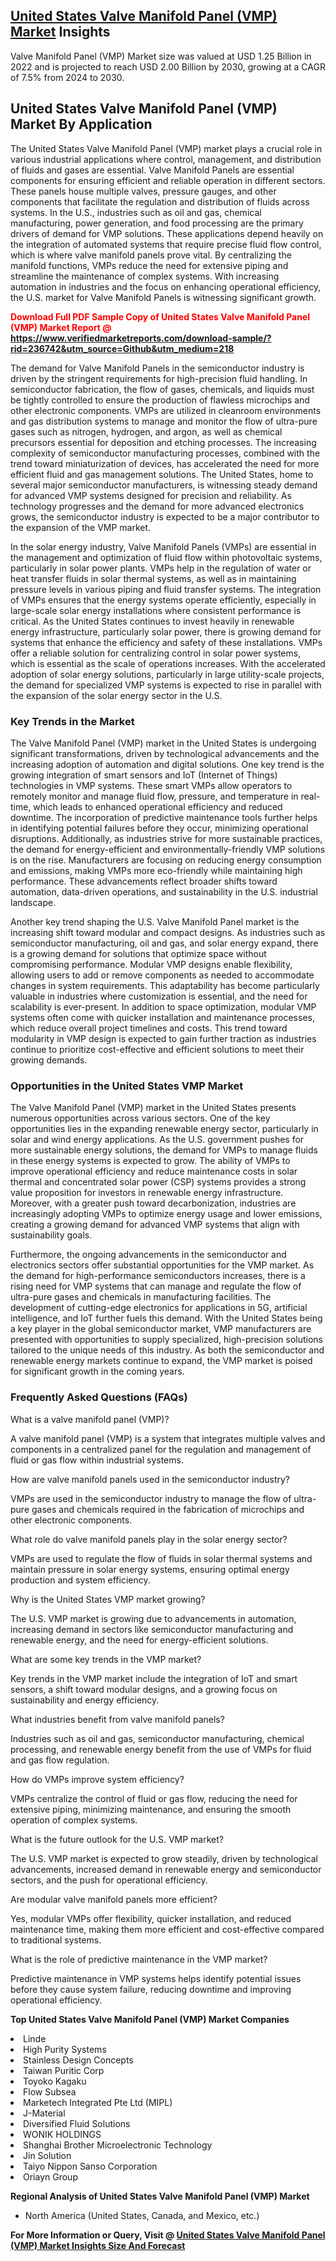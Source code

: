 <h2><a href="https://www.verifiedmarketreports.com/download-sample/?rid=236742&amp;utm_source=Github&amp;utm_medium=218" target="_blank">United States Valve Manifold Panel (VMP) Market</a> Insights</h2><p>Valve Manifold Panel (VMP) Market size was valued at USD 1.25 Billion in 2022 and is projected to reach USD 2.00 Billion by 2030, growing at a CAGR of 7.5% from 2024 to 2030.</p><p><div> <h2>United States Valve Manifold Panel (VMP) Market By Application</h2> <p>The United States Valve Manifold Panel (VMP) market plays a crucial role in various industrial applications where control, management, and distribution of fluids and gases are essential. Valve Manifold Panels are essential components for ensuring efficient and reliable operation in different sectors. These panels house multiple valves, pressure gauges, and other components that facilitate the regulation and distribution of fluids across systems. In the U.S., industries such as oil and gas, chemical manufacturing, power generation, and food processing are the primary drivers of demand for VMP solutions. These applications depend heavily on the integration of automated systems that require precise fluid flow control, which is where valve manifold panels prove vital. By centralizing the manifold functions, VMPs reduce the need for extensive piping and streamline the maintenance of complex systems. With increasing automation in industries and the focus on enhancing operational efficiency, the U.S. market for Valve Manifold Panels is witnessing significant growth. <strong><p><span class=""><span style="color: #ff0000;"><strong>Download Full PDF Sample Copy of United States Valve Manifold Panel (VMP) Market Report</strong> @ </span><a href="https://www.verifiedmarketreports.com/download-sample/?rid=236742&amp;utm_source=Github&amp;utm_medium=218" target="_blank">https://www.verifiedmarketreports.com/download-sample/?rid=236742&amp;utm_source=Github&amp;utm_medium=218</a></span></p></strong> </p> <p>The demand for Valve Manifold Panels in the semiconductor industry is driven by the stringent requirements for high-precision fluid handling. In semiconductor fabrication, the flow of gases, chemicals, and liquids must be tightly controlled to ensure the production of flawless microchips and other electronic components. VMPs are utilized in cleanroom environments and gas distribution systems to manage and monitor the flow of ultra-pure gases such as nitrogen, hydrogen, and argon, as well as chemical precursors essential for deposition and etching processes. The increasing complexity of semiconductor manufacturing processes, combined with the trend toward miniaturization of devices, has accelerated the need for more efficient fluid and gas management solutions. The United States, home to several major semiconductor manufacturers, is witnessing steady demand for advanced VMP systems designed for precision and reliability. As technology progresses and the demand for more advanced electronics grows, the semiconductor industry is expected to be a major contributor to the expansion of the VMP market. <p>In the solar energy industry, Valve Manifold Panels (VMPs) are essential in the management and optimization of fluid flow within photovoltaic systems, particularly in solar power plants. VMPs help in the regulation of water or heat transfer fluids in solar thermal systems, as well as in maintaining pressure levels in various piping and fluid transfer systems. The integration of VMPs ensures that the energy systems operate efficiently, especially in large-scale solar energy installations where consistent performance is critical. As the United States continues to invest heavily in renewable energy infrastructure, particularly solar power, there is growing demand for systems that enhance the efficiency and safety of these installations. VMPs offer a reliable solution for centralizing control in solar power systems, which is essential as the scale of operations increases. With the accelerated adoption of solar energy solutions, particularly in large utility-scale projects, the demand for specialized VMP systems is expected to rise in parallel with the expansion of the solar energy sector in the U.S. <h3>Key Trends in the Market</h3> <p>The Valve Manifold Panel (VMP) market in the United States is undergoing significant transformations, driven by technological advancements and the increasing adoption of automation and digital solutions. One key trend is the growing integration of smart sensors and IoT (Internet of Things) technologies in VMP systems. These smart VMPs allow operators to remotely monitor and manage fluid flow, pressure, and temperature in real-time, which leads to enhanced operational efficiency and reduced downtime. The incorporation of predictive maintenance tools further helps in identifying potential failures before they occur, minimizing operational disruptions. Additionally, as industries strive for more sustainable practices, the demand for energy-efficient and environmentally-friendly VMP solutions is on the rise. Manufacturers are focusing on reducing energy consumption and emissions, making VMPs more eco-friendly while maintaining high performance. These advancements reflect broader shifts toward automation, data-driven operations, and sustainability in the U.S. industrial landscape. <p>Another key trend shaping the U.S. Valve Manifold Panel market is the increasing shift toward modular and compact designs. As industries such as semiconductor manufacturing, oil and gas, and solar energy expand, there is a growing demand for solutions that optimize space without compromising performance. Modular VMP designs enable flexibility, allowing users to add or remove components as needed to accommodate changes in system requirements. This adaptability has become particularly valuable in industries where customization is essential, and the need for scalability is ever-present. In addition to space optimization, modular VMP systems often come with quicker installation and maintenance processes, which reduce overall project timelines and costs. This trend toward modularity in VMP design is expected to gain further traction as industries continue to prioritize cost-effective and efficient solutions to meet their growing demands. <h3>Opportunities in the United States VMP Market</h3> <p>The Valve Manifold Panel (VMP) market in the United States presents numerous opportunities across various sectors. One of the key opportunities lies in the expanding renewable energy sector, particularly in solar and wind energy applications. As the U.S. government pushes for more sustainable energy solutions, the demand for VMPs to manage fluids in these energy systems is expected to grow. The ability of VMPs to improve operational efficiency and reduce maintenance costs in solar thermal and concentrated solar power (CSP) systems provides a strong value proposition for investors in renewable energy infrastructure. Moreover, with a greater push toward decarbonization, industries are increasingly adopting VMPs to optimize energy usage and lower emissions, creating a growing demand for advanced VMP systems that align with sustainability goals. <p>Furthermore, the ongoing advancements in the semiconductor and electronics sectors offer substantial opportunities for the VMP market. As the demand for high-performance semiconductors increases, there is a rising need for VMP systems that can manage and regulate the flow of ultra-pure gases and chemicals in manufacturing facilities. The development of cutting-edge electronics for applications in 5G, artificial intelligence, and IoT further fuels this demand. With the United States being a key player in the global semiconductor market, VMP manufacturers are presented with opportunities to supply specialized, high-precision solutions tailored to the unique needs of this industry. As both the semiconductor and renewable energy markets continue to expand, the VMP market is poised for significant growth in the coming years. <h3>Frequently Asked Questions (FAQs)</h3> <p>What is a valve manifold panel (VMP)?</p> <p>A valve manifold panel (VMP) is a system that integrates multiple valves and components in a centralized panel for the regulation and management of fluid or gas flow within industrial systems.</p> <p>How are valve manifold panels used in the semiconductor industry?</p> <p>VMPs are used in the semiconductor industry to manage the flow of ultra-pure gases and chemicals required in the fabrication of microchips and other electronic components.</p> <p>What role do valve manifold panels play in the solar energy sector?</p> <p>VMPs are used to regulate the flow of fluids in solar thermal systems and maintain pressure in solar energy systems, ensuring optimal energy production and system efficiency.</p> <p>Why is the United States VMP market growing?</p> <p>The U.S. VMP market is growing due to advancements in automation, increasing demand in sectors like semiconductor manufacturing and renewable energy, and the need for energy-efficient solutions.</p> <p>What are some key trends in the VMP market?</p> <p>Key trends in the VMP market include the integration of IoT and smart sensors, a shift toward modular designs, and a growing focus on sustainability and energy efficiency.</p> <p>What industries benefit from valve manifold panels?</p> <p>Industries such as oil and gas, semiconductor manufacturing, chemical processing, and renewable energy benefit from the use of VMPs for fluid and gas flow regulation.</p> <p>How do VMPs improve system efficiency?</p> <p>VMPs centralize the control of fluid or gas flow, reducing the need for extensive piping, minimizing maintenance, and ensuring the smooth operation of complex systems.</p> <p>What is the future outlook for the U.S. VMP market?</p> <p>The U.S. VMP market is expected to grow steadily, driven by technological advancements, increased demand in renewable energy and semiconductor sectors, and the push for operational efficiency.</p> <p>Are modular valve manifold panels more efficient?</p> <p>Yes, modular VMPs offer flexibility, quicker installation, and reduced maintenance time, making them more efficient and cost-effective compared to traditional systems.</p> <p>What is the role of predictive maintenance in the VMP market?</p> <p>Predictive maintenance in VMP systems helps identify potential issues before they cause system failure, reducing downtime and improving operational efficiency.</p> </div></p><p><strong>Top United States Valve Manifold Panel (VMP) Market Companies</strong></p><div data-test-id=""><p><li>Linde</li><li> High Purity Systems</li><li> Stainless Design Concepts</li><li> Taiwan Puritic Corp</li><li> Toyoko Kagaku</li><li> Flow Subsea</li><li> Marketech Integrated Pte Ltd (MIPL)</li><li> J-Material</li><li> Diversified Fluid Solutions</li><li> WONIK HOLDINGS</li><li> Shanghai Brother Microelectronic Technology</li><li> Jin Solution</li><li> Taiyo Nippon Sanso Corporation</li><li> Oriayn Group</li></p><div><strong>Regional Analysis of&nbsp;United States Valve Manifold Panel (VMP) Market</strong></div><ul><li dir="ltr"><p dir="ltr">North America&nbsp;(United States, Canada, and Mexico, etc.)</p></li></ul><p><strong>For More Information or Query, Visit @&nbsp;</strong><strong><a href="https://www.verifiedmarketreports.com/product/valve-manifold-panel-vmp-market/?utm_source=Github&amp;utm_medium=218" target="_blank">United States Valve Manifold Panel (VMP) Market Insights Size And Forecast</a></strong></p></div>
